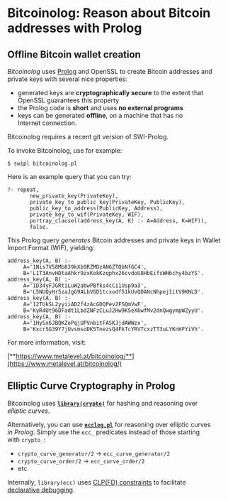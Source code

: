 # Bitcoinolog: Reason about Bitcoin addresses with Prolog

## Offline Bitcoin wallet creation

*Bitcoinolog* uses [Prolog](https://www.metalevel.at/prolog) and
OpenSSL to create Bitcoin addresses and private&nbsp;keys with several
nice properties:

  - generated keys are **cryptographically&nbsp;secure** to the extent that
    OpenSSL guarantees this property
  - the Prolog code is **short** and uses **no external programs**
  - keys can be generated **offline**, on a machine that has no
    Internet&nbsp;connection.

Bitcoinolog requires a recent git version of SWI-Prolog.

To invoke Bitcoinolog, use for example:

    $ swipl bitcoinolog.pl

Here is an example query that you can try:

    ?- repeat,
           new_private_key(PrivateKey),
           private_key_to_public_key(PrivateKey, PublicKey),
           public_key_to_address(PublicKey, Address),
           private_key_to_wif(PrivateKey, WIF),
           portray_clause((address_key(A, K) :- A=Address, K=WIF)),
           false.

This Prolog query *generates* Bitcoin addresses and private&nbsp;keys
in Wallet Import Format&nbsp;(WIF), yielding:

    address_key(A, B) :-
         A='1Nis7V58Mb839kXb9RZMDzAN6ZTQbNfGC4',
         B='L1T3AnvHDtaAhkr9zxKokKzqphx26cvdoU8HbEifsWH6chy4bzYS'.
    address_key(A, B) :-
         A='1D34yFJGRtiLuW2abwPBfks4cCi1Usp9a3',
         B='L5NUQyHr5zaJgG9ALbVGD1tcxodf51kUvQDANcNhpej1itV9KNLD'.
    address_key(A, B) :-
         A='12TUkSL2yyiiAD2f4zAcGDQPev2FSQmVwF',
         B='KyR4Ut96DFadt1LbdZNFzCLuJ2Hw9KSeX6wfMv2dnQwgympWZyyU'.
    address_key(A, B) :-
         A='1HySx6JBQKZoPqjUPVnbitFASKJjdAWWzx',
         B='Kxcr5G39Y7jUvsmsoDK5TnezsQ4FkTcYRVTcxzTT3uLYKnHFYiVh'.

For more information, visit:

[**https://www.metalevel.at/bitcoinolog/**](https://www.metalevel.at/bitcoinolog/)

## Elliptic Curve Cryptography in Prolog

Bitcoinolog uses
[**`library(crypto)`**](http://eu.swi-prolog.org/pldoc/man?section=crypto)
for hashing and reasoning over *elliptic&nbsp;curves*.

Alternatively, you can use [**`ecclog.pl`**](ecclog.pl) for reasoning
over elliptic&nbsp;curves *in&nbsp;Prolog*. Simply use the `ecc_`
predicates instead of those starting with&nbsp;`crypto_`:

  - `crypto_curve_generator/2` &rightarrow; `ecc_curve_generator/2`
  - `crypto_curve_order/2` &rightarrow; `ecc_curve_order/2`
  - etc.

Internally, `library(ecc)` uses
[CLP(FD)&nbsp;constraints](https://www.metalevel.at/prolog/clpfd)
to&nbsp;facilitate
[declarative&nbsp;debugging](https://www.metalevel.at/prolog/debugging).

